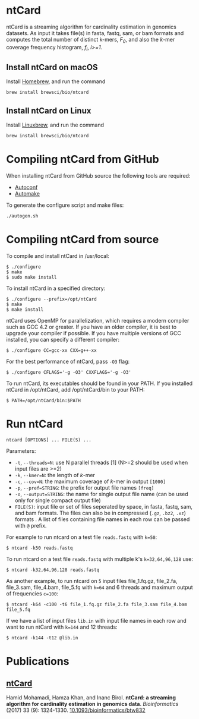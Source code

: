 ntCard 
=
ntCard is a streaming algorithm for cardinality estimation in genomics datasets. As input it takes file(s) in fasta, fastq, sam, or bam formats and computes the total number of distinct k-mers, *F<sub>0</sub>*, and also the *k*-mer coverage frequency histogram, *f<sub>i</sub>*, *i>=1*.  


## Install ntCard on macOS

Install [Homebrew](https://brew.sh/), and run the command

	brew install brewsci/bio/ntcard

## Install ntCard on Linux

Install [Linuxbrew](http://linuxbrew.sh/), and run the command

	brew install brewsci/bio/ntcard

Compiling ntCard from GitHub
===========================

When installing ntCard from GitHub source the following tools are
required:

* [Autoconf](http://www.gnu.org/software/autoconf)
* [Automake](http://www.gnu.org/software/automake)

To generate the configure script and make files:

	./autogen.sh
 
Compiling ntCard from source
===========================
To compile and install ntCard in /usr/local:

```
$ ./configure
$ make 
$ sudo make install 
```

To install ntCard in a specified directory:

```
$ ./configure --prefix=/opt/ntCard
$ make 
$ make install 
```

ntCard uses OpenMP for parallelization, which requires a modern compiler such as GCC 4.2 or greater. If you have an older compiler, it is best to upgrade your compiler if possible. If you have multiple versions of GCC installed, you can specify a different compiler:

```
$ ./configure CC=gcc-xx CXX=g++-xx 
```

For the best performance of ntCard, pass `-O3` flag:  

```
$ ./configure CFLAGS='-g -O3' CXXFLAGS='-g -O3' 
```


To run ntCard, its executables should be found in your PATH. If you installed ntCard in /opt/ntCard, add /opt/ntCard/bin to your PATH:

```
$ PATH=/opt/ntCard/bin:$PATH
```

Run ntCard
==========
```
ntcard [OPTIONS] ... FILE(S) ...
```
Parameters:
  * `-t`,  `--threads=N`: use N parallel threads [1] (N>=2 should be used when input files are >=2)
  * `-k`,  `--kmer=N`: the length of *k*-mer
  * `-c`,  `--cov=N`: the maximum coverage of *k*-mer in output `[1000]`
  * `-p`,  `--pref=STRING`: the prefix for output file names `[freq]`
  * `-o`,  `--output=STRING`: the name for single output file name (can be used only for single compact output file)
  * `FILE(S)`: input file or set of files seperated by space, in fasta, fastq, sam, and bam formats. The files can also be in compressed (`.gz`, `.bz2`, `.xz`) formats . A list of files containing file names in each row can be passed with `@` prefix.
  
For example to run ntcard on a test file `reads.fastq` with `k=50`:
```
$ ntcard -k50 reads.fastq 
```
To run ntcard on a test file `reads.fastq` with multiple k's `k=32,64,96,128` use:
```
$ ntcard -k32,64,96,128 reads.fastq 
```
As another example, to run ntcard on `5` input files file_1.fq.gz, file_2.fa, file_3.sam, file_4.bam, file_5.fq with `k=64` and 6 threads and maximum output of frequencies `c=100`:
```
$ ntcard -k64 -c100 -t6 file_1.fq.gz file_2.fa file_3.sam file_4.bam file_5.fq
```

If we have a list of input files `lib.in` with input file names in each row and want to run ntCard with `k=144` and 12 threads:
```
$ ntcard -k144 -t12 @lib.in 
```
Publications
============

## [ntCard](http://bioinformatics.oxfordjournals.org/content/early/2017/01/04/bioinformatics.btw832)

Hamid Mohamadi, Hamza Khan, and Inanc Birol.
**ntCard: a streaming algorithm for cardinality estimation in genomics data**.
*Bioinformatics* (2017) 33 (9): 1324-1330.
[10.1093/bioinformatics/btw832 ](http://dx.doi.org/10.1093/bioinformatics/btw832)
